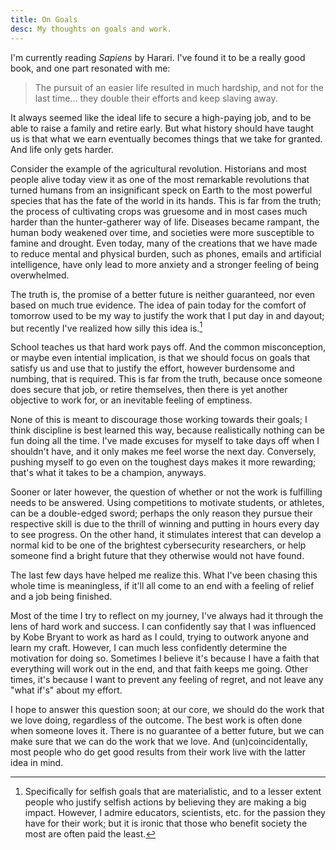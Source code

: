 ```yaml
---
title: On Goals 
desc: My thoughts on goals and work.
---
```


I'm currently reading *Sapiens* by Harari. I've found it to 
be a really good book, and one part resonated with me:

> The pursuit of an easier life resulted in much hardship, and not for the last time...
> they double their efforts and keep slaving away.

It always seemed like the ideal life to secure a high-paying
job, and to be able to raise a family and retire early. But
what history should have taught us is that what we earn
eventually becomes things that we take for granted. And life 
only gets harder.

Consider the example of the agricultural revolution. Historians
and most people alive today view it as one of the most remarkable
revolutions that turned humans from an insignificant speck on Earth
to the most powerful species that has the fate of
the world in its hands. This is far from the truth; the process
of cultivating crops was gruesome and in most cases much harder
than the hunter-gatherer way of life. Diseases became rampant,
the human body weakened over time, and societies were more
susceptible to famine and drought. Even today, many of the
creations that we have made to reduce mental and physical burden,
such as phones, emails and artificial intelligence, have only lead to more
anxiety and a stronger feeling of being overwhelmed.

The truth is, the promise of a better future is neither
guaranteed, nor even based on much true evidence.
The idea of pain today for the comfort of tomorrow used to be my
way to justify the work that I put day in and dayout;
but recently I've realized how silly this idea is.[^1]

School teaches us that hard work pays off. And the common
misconception, or maybe even intential implication, is
that we should focus on goals that satisfy us and
use that to justify the effort, however burdensome
and numbing, that is required. This is far from the truth,
because once someone does secure that job, or retire
themselves, then there is yet another objective to work
for, or an inevitable feeling of emptiness.

None of this is meant to discourage those working towards
their goals; I think discipline is best learned this way,
because realistically nothing can be fun doing all the time.
I've made excuses for myself to take days off when I shouldn't have,
and it only makes me feel worse the next day. Conversely,
pushing myself to go even on the toughest days makes it 
more rewarding; that's what it takes to be a champion, anyways.

Sooner or later however, the question of whether or not
the work is fulfilling needs to be answered. Using competitions
to motivate students, or athletes, can be a double-edged sword;
perhaps the only reason they pursue their respective skill
is due to the thrill of winning and putting in hours every day
to see progress. On the other hand, it stimulates interest
that can develop a normal kid to be one of the brightest
cybersecurity researchers, or help someone find a bright future that they otherwise would not have found.

The last few days have helped me realize this. What I've
been chasing this whole time is meaningless, if it'll all
come to an end with a feeling of relief and a job being finished.

Most of the time I try to reflect on my journey, I've
always had it through the lens of hard work and success.
I can confidently say that I was influenced by Kobe Bryant
to work as hard as I could, trying to outwork anyone 
and learn my craft. However, I can much less confidently determine
the motivation for doing so. Sometimes I believe it's
because I have a faith that everything will work out in the 
end, and that faith keeps me going. Other times, it's because
I want to prevent any feeling of regret, and not leave
any "what if's" about my effort.

I hope to answer this question soon; at our core, we should
do the work that we love doing, regardless of the outcome. The
best work is often done when someone loves it. There is no guarantee
of a better future, but we can make sure that we can do the work
that we love. And (un)coincidentally, most people who do get good
results from their work live with the latter idea in mind. 


[^1]: Specifically for selfish goals that are materialistic, and to a lesser
    extent people who justify selfish actions by believing they are making a big impact.
    However, I admire educators, scientists, etc. for the passion they have for their work;
    but it is ironic that those who benefit society the most are often paid the least.
